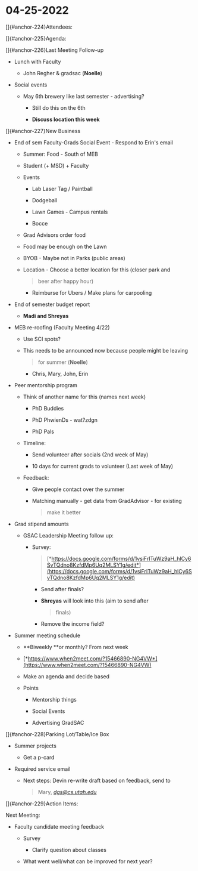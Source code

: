# 04-25-2022

[]{#anchor-224}Attendees:

[]{#anchor-225}Agenda:

[]{#anchor-226}Last Meeting Follow-up

-   Lunch with Faculty

    -   John Regher & gradsac (**Noelle**)

-   Social events

    -   May 6th brewery like last semester - advertising?

        -   Still do this on the 6th

        -   **Discuss location this week**

[]{#anchor-227}New Business

-   End of sem Faculty-Grads Social Event - Respond to Erin's email

    -   Summer: Food - South of MEB

    -   Student (+ MSD) + Faculty

    -   Events

        -   Lab Laser Tag / Paintball

        -   Dodgeball

        -   Lawn Games - Campus rentals

        -   Bocce

    -   Grad Advisors order food

    -   Food may be enough on the Lawn

    -   BYOB - Maybe not in Parks (public areas)

    -   Location - Choose a better location for this (closer park and
        > beer after happy hour)

        -   Reimburse for Ubers / Make plans for carpooling

-   End of semester budget report

    -   **Madi and Shreyas**

-   MEB re-roofing (Faculty Meeting 4/22)

    -   Use SCI spots?

    -   This needs to be announced now because people might be leaving
        > for summer (**Noelle**)

        -   Chris, Mary, John, Erin

-   Peer mentorship program

    -   Think of another name for this (names next week)

        -   PhD Buddies

        -   PhD PhwienDs - wat?zdgn

        -   PhD Pals

    -   Timeline:

        -   Send volunteer after socials (2nd week of May)

        -   10 days for current grads to volunteer (Last week of May)

    -   Feedback:

        -   Give people contact over the summer

        -   Matching manually - get data from GradAdvisor - for existing
            > make it better

-   Grad stipend amounts

    -   GSAC Leadership Meeting follow up:

        -   Survey:
            > [*https://docs.google.com/forms/d/1vsiFrITuWz9aH_hlCy6SvTQdno8KzfdMp6Uq2MLSY1g/edit*](https://docs.google.com/forms/d/1vsiFrITuWz9aH_hlCy6SvTQdno8KzfdMp6Uq2MLSY1g/edit)

            -   Send after finals?

            -   **Shreyas** will look into this (aim to send after
                > finals)

            -   Remove the income field?

-   Summer meeting schedule

    -   **Biweekly **or monthly? From next week

    -   [*https://www.when2meet.com/?15466890-NG4VW*](https://www.when2meet.com/?15466890-NG4VW)

    -   Make an agenda and decide based

    -   Points

        -   Mentorship things

        -   Social Events

        -   Advertising GradSAC

[]{#anchor-228}Parking Lot/Table/Ice Box

-   Summer projects

    -   Get a p-card

-   Required service email

    -   Next steps: Devin re-write draft based on feedback, send to
        > Mary, [*dgs@cs.utah.edu*](mailto:dgs@cs.utah.edu)

[]{#anchor-229}Action Items:

Next Meeting:

-   Faculty candidate meeting feedback

    -   Survey

        -   Clarify question about classes

    -   What went well/what can be improved for next year?

